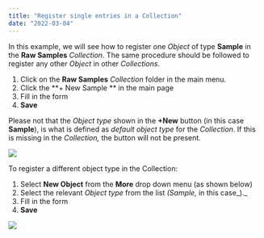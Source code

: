```yaml
---
title: "Register single entries in a Collection"
date: "2022-03-04"
---
```


In this example, we will see how to register one _Object_ of type **Sample** in the **Raw Samples** _Collection._ The same procedure should be followed to register any other _Object_ in other _Collections_.

1. Click on the **Raw Samples** _Collection_ folder in the main menu.
2. Click the **\+ New Sample ** in the main page
3. Fill in the form
4. **Save**

Please not that the _Object type_ shown in the **+New** button (in this case **Sample**), is what is defined as _default object type_ for the _Collection_. If this is missing in the _Collection,_ the button will not be present.

![](https://openbis.ch/wp-content/uploads/2022/03/new-sample-in-collection-1024x353.png)

To register a different object type in the Collection:

1. Select **New Object** from the **More** drop down menu (as shown below)
2. Select the relevant _Object type_ from the list _(Sample,_ in this case_)._
3. Fill in the form
4. **Save**

![](https://openbis.ch/wp-content/uploads/2022/03/new-sample-incollection-2-1024x352.png)
